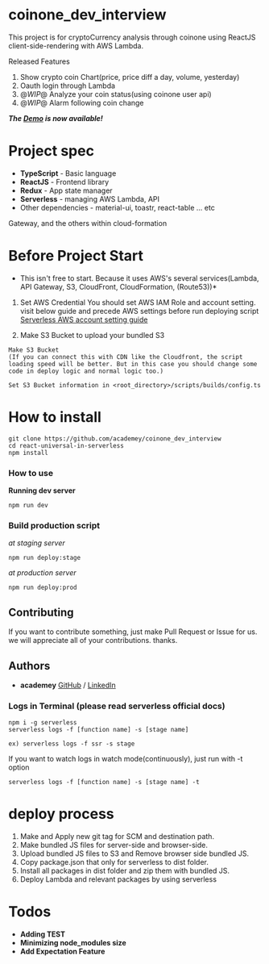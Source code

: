 # coinone_dev_interview

This project is for cryptoCurrency analysis through coinone using ReactJS client-side-rendering with AWS Lambda.

Released Features

1. Show crypto coin Chart(price, price diff a day, volume, yesterday)
2. Oauth login through Lambda
3. @_WIP_@ Analyze your coin status(using coinone user api)
4. @_WIP_@ Alarm following coin change

**_The [Demo](https://d1wuvpg9dc736.cloudfront.net) is now available!_**

# Project spec

* **TypeScript** - Basic language
* **ReactJS** - Frontend library
* **Redux** - App state manager
* **Serverless** - managing AWS Lambda, API
* Other dependencies - material-ui, toastr, react-table ... etc

Gateway, and the others within cloud-formation

# Before Project Start

* This isn't free to start. Because it uses AWS's several services(Lambda, API Gateway, S3, CloudFront, CloudFormation, (Route53))\*

1. Set AWS Credential
   You should set AWS IAM Role and account setting.
   visit below guide and precede AWS settings before run deploying script
   [Serverless AWS account setting guide](https://serverless.com/framework/docs/providers/aws/guide/credentials/)

2. Make S3 Bucket to upload your bundled S3

```
Make S3 Bucket
(If you can connect this with CDN like the Cloudfront, the script loading speed will be better. But in this case you should change some code in deploy logic and normal logic too.)
```

`Set S3 Bucket information in <root_directory>/scripts/builds/config.ts`

# How to install

```
git clone https://github.com/academey/coinone_dev_interview
cd react-universal-in-serverless
npm install
```

### How to use

**Running dev server**

```
npm run dev
```

### Build production script

_at staging server_

```
npm run deploy:stage
```

_at production server_

```
npm run deploy:prod
```

## Contributing

If you want to contribute something, just make Pull Request or Issue for us.
we will appreciate all of your contributions. thanks.

## Authors

* **academey** [GitHub](https://github.com/academey)
  / [LinkedIn](https://www.linkedin.com/in/hyun-joon-park-aa7902136/)

### Logs in Terminal (please read serverless official docs)

```
npm i -g serverless
serverless logs -f [function name] -s [stage name]
```

```
ex) serverless logs -f ssr -s stage
```

If you want to watch logs in watch mode(continuously),
just run with -t option

```
serverless logs -f [function name] -s [stage name] -t
```

# deploy process

1. Make and Apply new git tag for SCM and destination path.
2. Make bundled JS files for server-side and browser-side.
3. Upload bundled JS files to S3 and Remove browser side bundled JS.
4. Copy package.json that only for serverless to dist folder.
5. Install all packages in dist folder and zip them with bundled JS.
6. Deploy Lambda and relevant packages by using serverless

# Todos

* **Adding TEST**
* **Minimizing node_modules size**
* **Add Expectation Feature**
